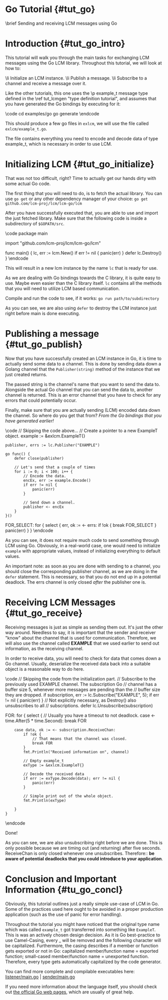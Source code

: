 # Go Tutorial {#tut_go}

\brief Sending and receiving LCM messages using Go

# Introduction {#tut_go_intro}

This tutorial will walk you through the main tasks for exchanging LCM messages
using the Go LCM library. Throughout this tutorial, we will look at how to:

\li Initialize an LCM instance.
\li Publish a message.
\li Subscribe to a channel and receive a message over it.

Like the other tutorials, this one uses the \p example_t message type defined in
the \ref tut_lcmgen "type definition tutorial", and assumes that you have
generated the Go bindings by executing for it:

\code
cd examples/go
go generate
\endcode

This should produce a few go files in `exlcm`, we will use the file called
`exlcm/example_t.go`.

The file contains everything you need to encode and decode data of type
example_t, which is necessary in order to use LCM.

# Initializing LCM {#tut_go_initialize}

That was not too difficult, right? Time to actually get our hands dirty with
some actual Go code.

The first thing that you will need to do, is to fetch the actual library. You
can use `go get` or any other dependency manager of your choice:
`go get github.com/lcm-proj/lcm/lcm-go/lcm`

After you have successfully executed that, you are able to use and import the
just fetched library. Make sure that the following code is inside a subdirectory
of `$GOPATH/src`.

\code
package main

import "github.com/lcm-proj/lcm/lcm-go/lcm"

func main() {
lc, err := lcm.New()
if err != nil {
panic(err)
}
defer lc.Destroy()
}
\endcode

This will result in a new lcm instance by the name `lc` that is ready for use.

As we are dealing with Go bindings towards the C library, it is quite easy to
use. Maybe even easier than the C library itself. `lc` contains all the methods
that you will need to utilize LCM based communication.

Compile and run the code to see, if it works: `go run path/to/subdirectory`

As you can see, we are also using `defer` to destroy the LCM instance just right
before main is done executing.

# Publishing a message {#tut_go_publish}

Now that you have successfully created an LCM instance in Go, it is time to
actually send some data to a channel. This is done by sending data down a Golang
channel that the `Publisher(string)` method of the instance that we just created
returns.

The passed string is the channel's name that you want to send the data to.
Alongside the actual Go channel that you can send the data to, another channel
is returned. This is an error channel that you have to check for any errors that
could potentially occur.

Finally, make sure that you are actually sending (LCM) encoded data down the
channel. So where do you get that from? _From the Go bindings that you have
generated earlier!_

\code
// Skipping the code above...
// Create a pointer to a new ExampleT object.
example := &exlcm.ExampleT{}

    publisher, errs := lc.Publisher("EXAMPLE")

    go func() {
        defer close(publisher)

        // Let's send that a couple of times
        for i := 0; i < 100; i++ {
            // Encode the data.
            encEx, err := example.Encode()
            if err != nil {
                panic(err)
            }

            // Send down a channel.
            publisher <- encEx
        }
    }()

FOR_SELECT:
for {
select {
err, ok := <- errs:
if !ok {
break FOR_SELECT
}
panic(err)
}
}
\endcode

As you can see, it does not require much code to send something through LCM
using Go. Obviously, in a real-world case, one would need to initialize
`example` with appropriate values, instead of initializing everything to default
values.

An important note: as soon as you are done with sending to a channel, you should
close the corresponding publisher channel, as we are doing in the `defer`
statement. This is necessary, so that you do not end up in a potential deadlock.
The errs channel is only closed _after_ the publisher one is.

# Receiving LCM Messages {#tut_go_receive}

Receiving messages is just as simple as sending them out. It's just the other
way around. Needless to say, it is important that the sender and receiver
"know" about the channel that is used for communication. Therefore, we will
also use the channel called **EXAMPLE** that we used earlier to send out
information, as the receiving channel.

In order to receive data, you will need to check for data that comes down a
Go channel. Usually, deserialize the received data back into a suitable object
is a reasonable way to do here.

\code
// Skipping the code from the initialization part.
// Subscribe to the previously used EXAMPLE channel. The subscription Go
// channel has a buffer size 5, whenever more messages are pending than the
// buffer size they are dropped.
if subscription, err := lc.Subscribe("EXAMPLE", 5); if err != nil {
panic(err)
}
// Not explicitly necessary, as Destroy() also unsubscribes to all
// subscriptions.
defer lc.Unsubscribe(subscription)

FOR:
for {
select {
// Usually you have a timeout to not deadlock.
case <-time.After(5 \* time.Second):
break FOR

        case data, ok := <- subscription.ReceiveChan:
            if !ok {
                // That means that the channel was closed.
                break FOR
            }
            fmt.Println("Received information on", channel)

            // Empty example_t
            exType := &exlcm.ExampleT{}

            // Decode the received data
            if err := exType.Decode(data); err != nil {
                panic(err)
            }

            // Simple print out of the whole object.
            fmt.Println(exType)

        }
    }

\endcode

Done!

As you can see, we are also unsubscribing right before we are done. This is only
possible because we are timing out (and returning) after five seconds.
ReceiveChan is only closed whenever one unsubscribes. Therefore:: **be aware of
potential deadlocks that you could introduce to your application**.

# Conclusion and Important Information {#tu_go_concl}

Obviously, this tutorial outlines just a really simple use-case of LCM in Go.
Some of the practices used here ought to be avoided in a proper production
application (such as the use of panic for error handling).

Throughout the tutorial you might have noticed that the original type name which
was called `example_t` got transferred into something like `ExampleT`. This is
was an actively chosen design decision. As it is Go best-practice to use
Camel-Casing, every \_ will be removed and the following character will be
capitalized. Furthermore, the casing describes if a member or function gets
exported or not in Go: capitalized member/function name = exported function;
small-cased member/function name = unexported function. Therefore, every type
gets automatically capitalized by the code generator.

You can find more complete and compilable executables here:
[listener/main.go](https://github.com/lcm-proj/lcm/blob/master/examples/go/listener/main.go) | [sender/main.go](https://github.com/lcm-proj/lcm/blob/master/examples/go/sender/main.go)

If you need more information about the language itself, you should check out
[the official Go web pages](https://golang.org/), which are usually of great
help.
